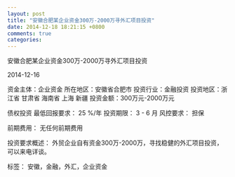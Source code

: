 ```yaml
---
layout: post
title: "安徽合肥某企业资金300万-2000万寻外汇项目投资"
date: 2014-12-18 18:21:15 +0800
comments: true
categories: 
---
```

安徽合肥某企业资金300万-2000万寻外汇项目投资



2014-12-16

资金主体：企业资金
所在地区：安徽省合肥市
投资行业：金融投资
投资地区：浙江省 甘肃省 海南省 上海 新疆
投资金额：300万元-2000万元

债权投资
最低回报要求：
                            25 %/年
                                                                                投资期限：
                            3 - 6 月
                                                                                                                                        风控要求：
                            担保

前期费用：
无任何前期费用

投资要求概述：
外贸企业自有资金300万-2000万，寻找稳健的外汇项目投资，可以来电详谈。

标签：
安徽，金融，外汇，企业资金

